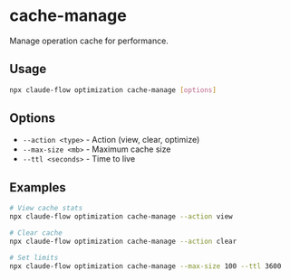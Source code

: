 # cache-manage

Manage operation cache for performance.

## Usage
```bash
npx claude-flow optimization cache-manage [options]
```

## Options
- `--action <type>` - Action (view, clear, optimize)
- `--max-size <mb>` - Maximum cache size
- `--ttl <seconds>` - Time to live

## Examples
```bash
# View cache stats
npx claude-flow optimization cache-manage --action view

# Clear cache
npx claude-flow optimization cache-manage --action clear

# Set limits
npx claude-flow optimization cache-manage --max-size 100 --ttl 3600
```
